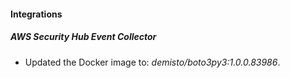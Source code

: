 #### Integrations
##### AWS Security Hub Event Collector
- Updated the Docker image to: *demisto/boto3py3:1.0.0.83986*.
